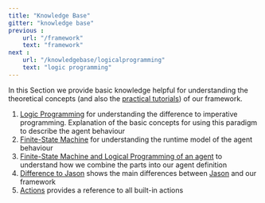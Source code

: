 ```yaml
---
title: "Knowledge Base"
gitter: "knowledge base"
previous :
    url: "/framework"
    text: "framework"
next :
    url: "/knowledgebase/logicalprogramming"
    text: "logic programming"
---
```


In this Section we provide basic knowledge helpful for understanding the theoretical concepts (and also the [practical tutorials](/tutorials)) of our framework.

1. [Logic Programming](logicalprogramming) for understanding the difference to imperative programming. Explanation of the basic concepts for using this paradigm to describe the agent behaviour
2. [Finite-State Machine](finitestatemachine) for understanding the runtime model of the agent behaviour
3. [Finite-State Machine and Logical Programming of an agent](agent) to understand how we combine the parts into our agent definition
4. [Difference to Jason](differencetojason) shows the main differences between [Jason](http://jason.sourceforge.net) and our framework
5. [Actions](actions) provides a reference to all built-in actions
